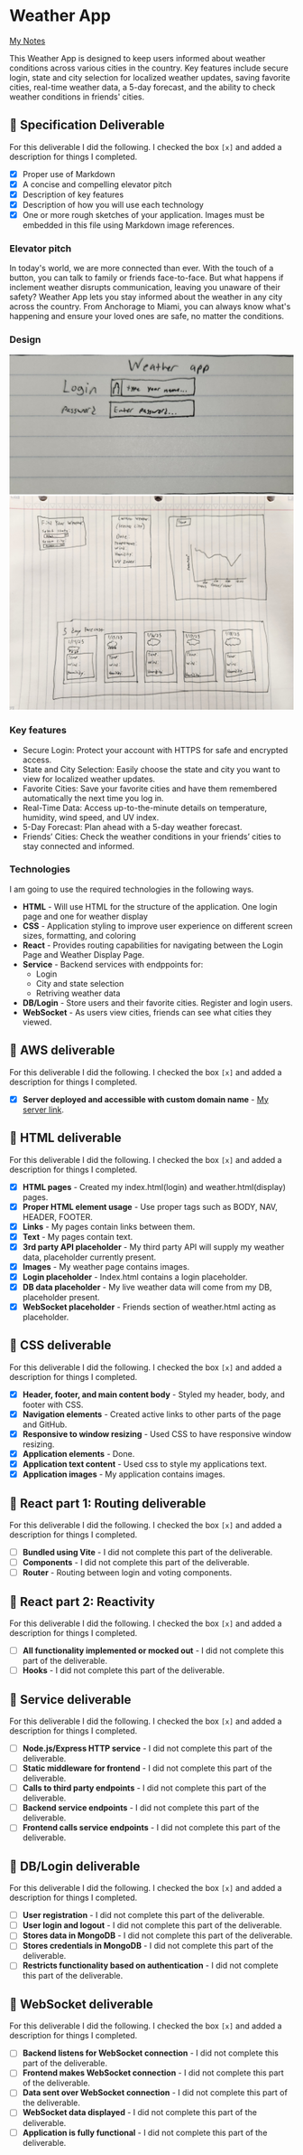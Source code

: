 # Weather App

[My Notes](notes.md)

This Weather App is designed to keep users informed about weather conditions across various cities in the country. Key features include secure login, state and city selection for localized weather updates, saving favorite cities, real-time weather data, a 5-day forecast, and the ability to check weather conditions in friends' cities.


## 🚀 Specification Deliverable

For this deliverable I did the following. I checked the box `[x]` and added a description for things I completed.

- [x] Proper use of Markdown
- [x] A concise and compelling elevator pitch
- [x] Description of key features
- [x] Description of how you will use each technology
- [x] One or more rough sketches of your application. Images must be embedded in this file using Markdown image references.

### Elevator pitch

In today's world, we are more connected than ever. With the touch of a button, you can talk to family or friends face-to-face. But what happens if inclement weather disrupts communication, leaving you unaware of their safety?
Weather App lets you stay informed about the weather in any city across the country. From Anchorage to Miami, you can always know what's happening and ensure your loved ones are safe, no matter the conditions.

### Design

![Design image 1](login_mockup.jpg)
![Design image 2](weather_app_mockup.jpg)


### Key features

- Secure Login: Protect your account with HTTPS for safe and encrypted access.
- State and City Selection: Easily choose the state and city you want to view for localized weather updates.
- Favorite Cities: Save your favorite cities and have them remembered automatically the next time you log in.
- Real-Time Data: Access up-to-the-minute details on temperature, humidity, wind speed, and UV index.
- 5-Day Forecast: Plan ahead with a 5-day weather forecast.
- Friends’ Cities: Check the weather conditions in your friends’ cities to stay connected and informed.

### Technologies

I am going to use the required technologies in the following ways.

- **HTML** - Will use HTML for the structure of the application. One login page and one for weather display
- **CSS** - Application styling to improve user experience on different screen sizes, formatting, and coloring
- **React** - Provides routing capabilities for navigating between the Login Page and Weather Display Page.
- **Service** - Backend services with endppoints for:
    - Login
    - City and state selection
    - Retriving weather data
- **DB/Login** - Store users and their favorite cities. Register and login users.
- **WebSocket** - As users view cities, friends can see what cities they viewed. 

## 🚀 AWS deliverable

For this deliverable I did the following. I checked the box `[x]` and added a description for things I completed.

- [x] **Server deployed and accessible with custom domain name** - [My server link](https://startup.moorewebdev260.click).

## 🚀 HTML deliverable

For this deliverable I did the following. I checked the box `[x]` and added a description for things I completed.

- [x] **HTML pages** - Created my index.html(login) and weather.html(display) pages.
- [x] **Proper HTML element usage** - Use proper tags such as BODY, NAV, HEADER, FOOTER.
- [x] **Links** - My pages contain links between them.
- [x] **Text** - My pages contain text.
- [x] **3rd party API placeholder** - My third party API will supply my weather data, placeholder currently present.
- [x] **Images** - My weather page contains images. 
- [x] **Login placeholder** - Index.html contains a login placeholder.
- [x] **DB data placeholder** - My live weather data will come from my DB, placeholder present.
- [x] **WebSocket placeholder** - Friends section of weather.html acting as placeholder. 

## 🚀 CSS deliverable

For this deliverable I did the following. I checked the box `[x]` and added a description for things I completed.

- [x] **Header, footer, and main content body** - Styled my header, body, and footer with CSS.
- [x] **Navigation elements** - Created active links to other parts of the page and GitHub.
- [x] **Responsive to window resizing** - Used CSS to have responsive window resizing.
- [x] **Application elements** - Done.
- [x] **Application text content** - Used css to style my applications text.
- [x] **Application images** - My application contains images. 

## 🚀 React part 1: Routing deliverable

For this deliverable I did the following. I checked the box `[x]` and added a description for things I completed.

- [ ] **Bundled using Vite** - I did not complete this part of the deliverable.
- [ ] **Components** - I did not complete this part of the deliverable.
- [ ] **Router** - Routing between login and voting components.

## 🚀 React part 2: Reactivity

For this deliverable I did the following. I checked the box `[x]` and added a description for things I completed.

- [ ] **All functionality implemented or mocked out** - I did not complete this part of the deliverable.
- [ ] **Hooks** - I did not complete this part of the deliverable.

## 🚀 Service deliverable

For this deliverable I did the following. I checked the box `[x]` and added a description for things I completed.

- [ ] **Node.js/Express HTTP service** - I did not complete this part of the deliverable.
- [ ] **Static middleware for frontend** - I did not complete this part of the deliverable.
- [ ] **Calls to third party endpoints** - I did not complete this part of the deliverable.
- [ ] **Backend service endpoints** - I did not complete this part of the deliverable.
- [ ] **Frontend calls service endpoints** - I did not complete this part of the deliverable.

## 🚀 DB/Login deliverable

For this deliverable I did the following. I checked the box `[x]` and added a description for things I completed.

- [ ] **User registration** - I did not complete this part of the deliverable.
- [ ] **User login and logout** - I did not complete this part of the deliverable.
- [ ] **Stores data in MongoDB** - I did not complete this part of the deliverable.
- [ ] **Stores credentials in MongoDB** - I did not complete this part of the deliverable.
- [ ] **Restricts functionality based on authentication** - I did not complete this part of the deliverable.

## 🚀 WebSocket deliverable

For this deliverable I did the following. I checked the box `[x]` and added a description for things I completed.

- [ ] **Backend listens for WebSocket connection** - I did not complete this part of the deliverable.
- [ ] **Frontend makes WebSocket connection** - I did not complete this part of the deliverable.
- [ ] **Data sent over WebSocket connection** - I did not complete this part of the deliverable.
- [ ] **WebSocket data displayed** - I did not complete this part of the deliverable.
- [ ] **Application is fully functional** - I did not complete this part of the deliverable.